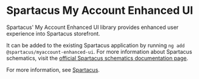 # Spartacus My Account Enhanced UI

Spartacus' My Account Enhanced UI library provides enhanced user experience into Spartacus storefront.

It can be added to the existing Spartacus application by running `ng add @spartacus/myaccount-enhanced-ui`. For more information about Spartacus schematics, visit the [official Spartacus schematics documentation page](https://sap.github.io/spartacus-docs/schematics/).

For more information, see [Spartacus](https://github.com/SAP/spartacus).
